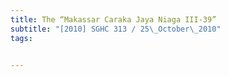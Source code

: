 ```yaml
---
title: The “Makassar Caraka Jaya Niaga III-39” 
subtitle: "[2010] SGHC 313 / 25\_October\_2010"
tags:


---
```


